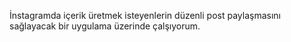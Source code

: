 İnstagramda içerik üretmek isteyenlerin düzenli post paylaşmasını sağlayacak bir uygulama üzerinde çalşıyorum.

